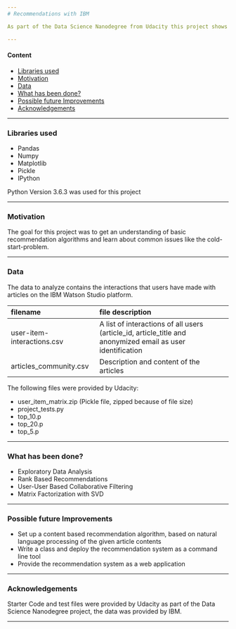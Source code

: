 ```yaml
--- 
# Recommendations with IBM

As part of the Data Science Nanodegree from Udacity this project shows some basic recommendation system approaches based on data from IBM.

---
```


#### Content
+ [Libraries used](#libraries-used)  
+ [Motivation](#motivation)  
+ [Data](#data)  
+ [What has been done?](#what-has-been-done)  
+ [Possible future Improvements](#possible-future-improvements)  
+ [Acknowledgements](#acknowledgements) 

---

### Libraries used
+ Pandas
+ Numpy
+ Matplotlib
+ Pickle
+ IPython

Python Version 3.6.3 was used for this project

---

### Motivation
The goal for this project was to get an understanding of basic recommendation algorithms and learn about common issues like the cold-start-problem.

---

### Data
The data to analyze contains the interactions that users have made with articles on the IBM Watson Studio platform.

| filename | file description |
| :-- | :-- |
| user-item-interactions.csv | A list of interactions of all users (article_id, article_title and anonymized email as user identification |
| articles_community.csv | Description and content of the articles |

The following files were provided by Udacity:  
+ user_item_matrix.zip (Pickle file, zipped because of file size)
+ project_tests.py
+ top_10.p 
+ top_20.p
+ top_5.p

---

### What has been done?
+ Exploratory Data Analysis
+ Rank Based Recommendations
+ User-User Based Collaborative Filtering
+ Matrix Factorization with SVD
    
---

### Possible future Improvements
* Set up a content based recommendation algorithm, based on natural language processing of the given article contents
* Write a class and deploy the recommendation system as a command line tool
* Provide the recommendation system as a web application

---
### Acknowledgements
Starter Code and test files were provided by Udacity as part of the Data Science Nanodegree project, the data was provided by IBM.

---
